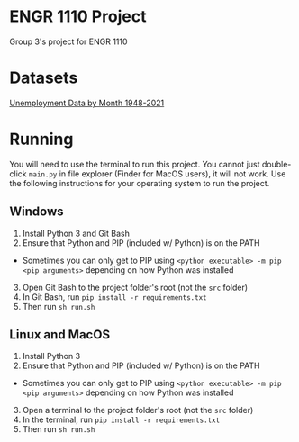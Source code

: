# ENGR 1110 Project

Group 3's project for ENGR 1110

# Datasets

[Unemployment Data by Month 1948-2021](https://www.kaggle.com/datasets/axeltorbenson/unemployment-data-19482021)

# Running

You will need to use the terminal to run this project.
You cannot just double-click `main.py` in file explorer (Finder for MacOS users), it will not work.
Use the following instructions for your operating system to run the project.

## Windows

1. Install Python 3 and Git Bash
2. Ensure that Python and PIP (included w/ Python) is on the PATH
- Sometimes you can only get to PIP using `<python executable> -m pip <pip arguments>` depending on how Python was installed
3. Open Git Bash to the project folder's root (not the `src` folder)
4. In Git Bash, run `pip install -r requirements.txt`
5. Then run `sh run.sh`

## Linux and MacOS

1. Install Python 3
2. Ensure that Python and PIP (included w/ Python) is on the PATH
- Sometimes you can only get to PIP using `<python executable> -m pip <pip arguments>` depending on how Python was installed
3. Open a terminal to the project folder's root (not the `src` folder)
4. In the terminal, run `pip install -r requirements.txt`
5. Then run `sh run.sh`